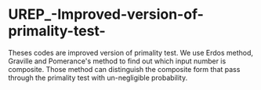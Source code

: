 # UREP_-Improved-version-of-primality-test-

Theses codes are improved version of primality test.
We use Erdos method, Graville and Pomerance's method to find out which input number is composite.
Those method can distinguish the composite form that pass through the primality test with un-negligible probability.
